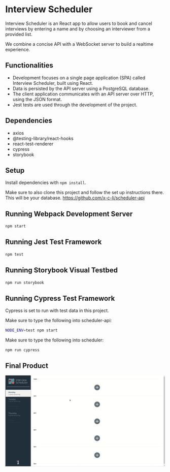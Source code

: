 # Interview Scheduler

Interview Scheduler is an React app to allow users to book and cancel interviews by entering a name and by choosing an interviewer from a provided list. 

We combine a concise API with a WebSocket server to build a realtime experience.


## Functionalities
* Development focuses on a single page application (SPA) called Interview Scheduler, built using React.
* Data is persisted by the API server using a PostgreSQL database.
* The client application communicates with an API server over HTTP, using the JSON format.
* Jest tests are used through the development of the project.

## Dependencies
* axios
* @testing-library/react-hooks
* react-test-renderer
* cypress 
* storybook


## Setup

Install dependencies with `npm install`.

Make sure to also clone this project and follow the set up instructions there. This will be your database. 
https://github.com/x-c-li/scheduler-api

## Running Webpack Development Server

```sh
npm start
```

## Running Jest Test Framework

```sh
npm test
```

## Running Storybook Visual Testbed

```sh
npm run storybook
```

## Running Cypress Test Framework

Cypress is set to run with test data in this project. 

Make sure to type the following into scheduler-api:

```sh
NODE_ENV=test npm start
```
Make sure to type the following into scheduler:

```sh
npm run cypress
```

## Final Product 
![ How the App Works](https://github.com/x-c-li/scheduler/blob/master/docs/scheduler.gif)

